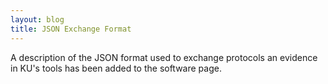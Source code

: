 ```yaml
---
layout: blog
title: JSON Exchange Format
---
```

A description of the JSON format used to exchange protocols an evidence in KU's tools has been added to the software page.
